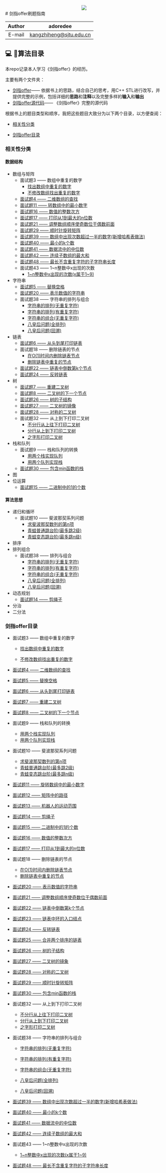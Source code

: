 <div align =center><img src="https://github.com/kangzhiheng/GuideOfProgram/blob/master/src/adoredee.png"/></div>
# 剑指offer刷题指南

 Author | adoredee
 :-: | :-:
 E-mail | kangzhiheng@sjtu.edu.cn

## :computer: :bookmark_tabs:算法目录

本repo记录本人学习《剑指offer》的经历。

主要有两个文件夹：

- [剑指offer](https://github.com/kangzhiheng/GuideOfProgram/tree/master/%E5%89%91%E6%8C%87offer/%E5%89%91%E6%8C%87offer)—— 依据书上的思路，结合自己的思考，用C++ STL进行改写，并提供完整的示例，包括详细的**思路**和**注释**以及完整多样的**输入**和**输出**
- [剑指offer源代码](https://github.com/kangzhiheng/GuideOfProgram/tree/master/%E5%89%91%E6%8C%87offer/%E5%89%91%E6%8C%87offer%E6%BA%90%E4%BB%A3%E7%A0%81)—— 《剑指offer》完整的源代码

根据书上的题目类型和顺序，我把这些题目大致分为以下两个目录，以方便查阅：

* [相关性分类](#相关性分类)

* [剑指offer目录](#剑指offer目录)    

### 相​关性分类

#### 数据结构

* 数组与矩阵
  - 面试题3   —— 数组中重复的数字
    - [找出数组中重复的数字](https://github.com/kangzhiheng/GuideOfProgram/blob/master/%E5%89%91%E6%8C%87offer/剑指offer/03_01_%E6%89%BE%E5%87%BA%E6%95%B0%E7%BB%84%E4%B8%AD%E9%87%8D%E5%A4%8D%E7%9A%84%E6%95%B0%E5%AD%97.cpp)
    - [不修改数组找出重复的数字](https://github.com/kangzhiheng/GuideOfProgram/blob/master/%E5%89%91%E6%8C%87offer/剑指offer/03_02_%E4%B8%8D%E4%BF%AE%E6%94%B9%E6%95%B0%E7%BB%84%E6%89%BE%E5%87%BA%E9%87%8D%E5%A4%8D%E7%9A%84%E6%95%B0%E5%AD%97.cpp)
  - [面试题4   —— 二维数组的查找](https://github.com/kangzhiheng/GuideOfProgram/blob/master/%E5%89%91%E6%8C%87offer/剑指offer/04_%E4%BA%8C%E7%BB%B4%E6%95%B0%E7%BB%84%E4%B8%AD%E7%9A%84%E6%9F%A5%E6%89%BE.cpp)
  - [面试题11 —— 转数组中的最小数字](https://github.com/kangzhiheng/GuideOfProgram/blob/master/%E5%89%91%E6%8C%87offer/剑指offer/11_%E6%97%8B%E8%BD%AC%E6%95%B0%E7%BB%84%E4%B8%AD%E7%9A%84%E6%9C%80%E5%B0%8F%E6%95%B0%E5%AD%97.cpp)
  - [面试题16 —— 数值的整数次方](https://github.com/kangzhiheng/GuideOfProgram/blob/master/剑指offer/剑指offer/16_数值的整数次方.cpp)
  - [面试题17 —— 打印从1到最大的n位数](https://github.com/kangzhiheng/GuideOfProgram/blob/master/剑指offer/剑指offer/17_打印1到最大的n位数.cpp)
  - [面试题21 —— 调整数组顺序使奇数位于偶数前面](https://github.com/kangzhiheng/GuideOfProgram/blob/master/剑指offer/剑指offer/21_调整数组顺序使奇数位于偶数前面.cpp)
  - [面试题29 —— 顺时针旋转矩阵](https://github.com/kangzhiheng/GuideOfProgram/blob/master/剑指offer/剑指offer/29_顺时针旋转矩阵.cpp)
  - [面试题39 —— 数组中出现次数超过一半的数字(新增哈希表做法)](https://github.com/kangzhiheng/GuideOfProgram/blob/master/剑指offer/剑指offer/39_数组中出现次数超过一半的数字.cpp)
  - [面试题40 —— 最小的k个数](https://github.com/kangzhiheng/GuideOfProgram/blob/master/剑指offer/剑指offer/40_最小的k个数.cpp)
  - [面试题41 —— 数据流中的中位数](https://github.com/kangzhiheng/GuideOfProgram/blob/master/剑指offer/剑指offer/41_数据流中的中位数.cpp)
  - [面试题42 —— 连续子数组的最大和](https://github.com/kangzhiheng/GuideOfProgram/blob/master/剑指offer/剑指offer/42_连续子数组的最大和.cpp)
  - [面试题48 —— 最长不含重复字符的子字符串长度](https://github.com/kangzhiheng/GuideOfProgram/blob/master/剑指offer/剑指offer/48_最长不含重复字符的子字符串长度.cpp)
  - 面试题43 —— 1~n整数中x出现的次数
    - [1~n整数中x出现的次数(x属于1~9)](https://github.com/kangzhiheng/GuideOfProgram/blob/master/剑指offer/剑指offer/43_1~n整数中x出现的次数(x属于1~9).cpp)
* 字符串
  - [面试题5   —— 替换空格](https://github.com/kangzhiheng/GuideOfProgram/blob/master/%E5%89%91%E6%8C%87offer/剑指offer/06_%E4%BB%8E%E5%B0%BE%E5%88%B0%E5%A4%B4%E6%89%93%E5%8D%B0%E9%93%BE%E8%A1%A8.cpp)
  - [面试题20 —— 表示数值的字符串](https://github.com/kangzhiheng/GuideOfProgram/blob/master/剑指offer/剑指offer/20_表示数值的字符串.cpp)
  - 面试题38 —— 字符串的排列与组合
    - [字符串的排列(无重复字符)](https://github.com/kangzhiheng/GuideOfProgram/blob/master/剑指offer/剑指offer/38_字符串的排列(无重复字符).cpp)
    - [字符串的排列(有重复字符)](https://github.com/kangzhiheng/GuideOfProgram/blob/master/剑指offer/剑指offer/38_字符串的排列(有重复字符).cpp)
    - [字符串的组合(无重复字符)](https://github.com/kangzhiheng/GuideOfProgram/blob/master/剑指offer/剑指offer/38_字符串的组合.cpp)
    - [八皇后问题(全排列)](https://github.com/kangzhiheng/GuideOfProgram/blob/master/剑指offer/剑指offer/38_八皇后问题(全排列).cpp)
    - [八皇后问题(回溯)](https://github.com/kangzhiheng/GuideOfProgram/blob/master/剑指offer/剑指offer/38_八皇后问题(回溯).cpp)
* 链表
  - [面试题6 —— 从头到尾打印链表](https://github.com/kangzhiheng/GuideOfProgram/blob/master/%E5%89%91%E6%8C%87offer/剑指offer/06_%E4%BB%8E%E5%B0%BE%E5%88%B0%E5%A4%B4%E6%89%93%E5%8D%B0%E9%93%BE%E8%A1%A8.cpp)
  - 面试题18 —— 删除链表的节点
    - [在O(1)时间内删除链表节点](https://github.com/kangzhiheng/GuideOfProgram/blob/master/剑指offer/剑指offer/18_01_在O(1)时间内删除链表节点.cpp)
    - [删除链表中重复的节点](https://github.com/kangzhiheng/GuideOfProgram/blob/master/剑指offer/剑指offer/18_02_删除链表中重复的节点.cpp)
  - [面试题22 —— 链表中倒数第k个节点](https://github.com/kangzhiheng/GuideOfProgram/blob/master/剑指offer/剑指offer/22_链表中倒数第k个节点.cpp)
  - [面试题24 —— 反转链表](https://github.com/kangzhiheng/GuideOfProgram/blob/master/%E5%89%91%E6%8C%87offer/剑指offer/24_%E5%8F%8D%E8%BD%AC%E9%93%BE%E8%A1%A8.cpp)
* 树
  - [面试题7   —— 重建二叉树](https://github.com/kangzhiheng/GuideOfProgram/blob/master/%E5%89%91%E6%8C%87offer/剑指offer/07_%E9%87%8D%E5%BB%BA%E4%BA%8C%E5%8F%89%E6%A0%91.cpp)
  - [面试题8   —— 二叉树的下一个节点](https://github.com/kangzhiheng/GuideOfProgram/blob/master/%E5%89%91%E6%8C%87offer/剑指offer/08_%E4%BA%8C%E5%8F%89%E6%A0%91%E7%9A%84%E4%B8%8B%E4%B8%80%E4%B8%AA%E8%8A%82%E7%82%B9.cpp)
  - [面试题26 —— 树的子结构](https://github.com/kangzhiheng/GuideOfProgram/blob/master/剑指offer/剑指offer/26_树的子结构.cpp)
  - [面试题27 —— 二叉树的镜像](https://github.com/kangzhiheng/GuideOfProgram/blob/master/剑指offer/剑指offer/27_二叉树的镜像.cpp)
  - [面试题28 —— 对称的二叉树](https://github.com/kangzhiheng/GuideOfProgram/blob/master/剑指offer/剑指offer/28_对称的二叉树.cpp)
  - 面试题32 —— 从上到下打印二叉树
    - [不分行从上往下打印二叉树](https://github.com/kangzhiheng/GuideOfProgram/blob/master/剑指offer/剑指offer/32_01_从上到下打印二叉树.cpp)
    - [分行从上到下打印二叉树](https://github.com/kangzhiheng/GuideOfProgram/blob/master/剑指offer/剑指offer/32_02_分行从上到下打印二叉树.cpp)
    - [之字形打印二叉树](https://github.com/kangzhiheng/GuideOfProgram/blob/master/剑指offer/剑指offer/32_03_之字形打印二叉树.cpp)
* 栈和队列
  - 面试题9   —— 栈和队列的转换
    - [用两个栈实现队列](https://github.com/kangzhiheng/GuideOfProgram/blob/master/%E5%89%91%E6%8C%87offer/剑指offer/09_01_%E7%94%A8%E4%B8%A4%E4%B8%AA%E6%A0%88%E5%AE%9E%E7%8E%B0%E9%98%9F%E5%88%97.cpp)
    - [用两个队列实现栈](https://github.com/kangzhiheng/GuideOfProgram/blob/master/%E5%89%91%E6%8C%87offer/剑指offer/09_02_%E7%94%A8%E4%B8%A4%E4%B8%AA%E9%98%9F%E5%88%97%E5%AE%9E%E7%8E%B0%E6%A0%88.cpp)
  - [面试题30 —— 包含min函数的栈](https://github.com/kangzhiheng/GuideOfProgram/blob/master/剑指offer/剑指offer/30_包含min函数的栈.cpp)
* 图
* 位运算
  - [面试题15 —— 二进制中的1的个数](https://github.com/kangzhiheng/GuideOfProgram/blob/master/剑指offer/剑指offer/15_二进制中的1的个数.cpp)

#### 算法思想

* 递归和循环
  - 面试题10 —— 斐波那契系列问题
    - [求斐波那契数列的第n项](https://github.com/kangzhiheng/GuideOfProgram/blob/master/%E5%89%91%E6%8C%87offer/剑指offer/10_01_%E6%B1%82%E6%96%90%E6%B3%A2%E9%82%A3%E5%A5%91%E6%95%B0%E5%88%97%E7%9A%84%E7%AC%ACn%E9%A1%B9.cpp)
    - [青蛙普通跳台阶(最多跳2级)](https://github.com/kangzhiheng/GuideOfProgram/blob/master/%E5%89%91%E6%8C%87offer/剑指offer/10_02_%E9%9D%92%E8%9B%99%E6%99%AE%E9%80%9A%E8%B7%B3%E5%8F%B0%E9%98%B6(%E6%9C%80%E5%A4%9A%E8%B7%B32%E7%BA%A7).cpp)
    - [青蛙变态跳台阶(最多跳n级)](https://github.com/kangzhiheng/GuideOfProgram/blob/master/%E5%89%91%E6%8C%87offer/剑指offer/10_03_%E9%9D%92%E8%9B%99%E5%8F%98%E6%80%81%E8%B7%B3%E5%8F%B0%E9%98%B6(%E6%9C%80%E5%A4%9A%E8%B7%B3n%E7%BA%A7).cpp)
* 排序
* 排列组合
  - 面试题38 —— 排列与组合
    - [字符串的排列(无重复字符)](https://github.com/kangzhiheng/GuideOfProgram/blob/master/剑指offer/剑指offer/38_字符串的排列(无重复字符).cpp)
    - [字符串的排列(有重复字符)](https://github.com/kangzhiheng/GuideOfProgram/blob/master/剑指offer/剑指offer/38_字符串的排列(有重复字符).cpp)
    - [字符串的组合(无重复字符)](https://github.com/kangzhiheng/GuideOfProgram/blob/master/剑指offer/剑指offer/38_字符串的组合.cpp)
    - [八皇后问题(全排列)](https://github.com/kangzhiheng/GuideOfProgram/blob/master/剑指offer/剑指offer/38_八皇后问题(全排列).cpp)
    - [八皇后问题(回溯)](https://github.com/kangzhiheng/GuideOfProgram/blob/master/剑指offer/剑指offer/38_八皇后问题(回溯).cpp)
* 动态规划
  - [面试题14 —— 剪绳子](https://github.com/kangzhiheng/GuideOfProgram/blob/master/%E5%89%91%E6%8C%87offer/剑指offer/14_%E5%89%AA%E7%BB%B3%E5%AD%90.cpp)
* 分治
* 二分法

### 剑指offer目录

* 面试题3   —— 数组中重复的数字

  - [找出数组中重复的数字](https://github.com/kangzhiheng/GuideOfProgram/blob/master/%E5%89%91%E6%8C%87offer/剑指offer/03_01_%E6%89%BE%E5%87%BA%E6%95%B0%E7%BB%84%E4%B8%AD%E9%87%8D%E5%A4%8D%E7%9A%84%E6%95%B0%E5%AD%97.cpp)

  - [不修改数组找出重复的数字](https://github.com/kangzhiheng/GuideOfProgram/blob/master/%E5%89%91%E6%8C%87offer/剑指offer/03_02_%E4%B8%8D%E4%BF%AE%E6%94%B9%E6%95%B0%E7%BB%84%E6%89%BE%E5%87%BA%E9%87%8D%E5%A4%8D%E7%9A%84%E6%95%B0%E5%AD%97.cpp)

- [面试题4   —— 二维数组的查找](https://github.com/kangzhiheng/GuideOfProgram/blob/master/%E5%89%91%E6%8C%87offer/剑指offer/04_%E4%BA%8C%E7%BB%B4%E6%95%B0%E7%BB%84%E4%B8%AD%E7%9A%84%E6%9F%A5%E6%89%BE.cpp)
- [面试题5   —— 替换空格](https://github.com/kangzhiheng/GuideOfProgram/blob/master/%E5%89%91%E6%8C%87offer/剑指offer/06_%E4%BB%8E%E5%B0%BE%E5%88%B0%E5%A4%B4%E6%89%93%E5%8D%B0%E9%93%BE%E8%A1%A8.cpp)
- [面试题6   —— 从头到尾打印链表](https://github.com/kangzhiheng/GuideOfProgram/blob/master/%E5%89%91%E6%8C%87offer/剑指offer/06_%E4%BB%8E%E5%B0%BE%E5%88%B0%E5%A4%B4%E6%89%93%E5%8D%B0%E9%93%BE%E8%A1%A8.cpp)
- [面试题7   —— 重建二叉树](https://github.com/kangzhiheng/GuideOfProgram/blob/master/%E5%89%91%E6%8C%87offer/剑指offer/07_%E9%87%8D%E5%BB%BA%E4%BA%8C%E5%8F%89%E6%A0%91.cpp)
- [面试题8   —— 二叉树的下一个节点](https://github.com/kangzhiheng/GuideOfProgram/blob/master/%E5%89%91%E6%8C%87offer/剑指offer/08_%E4%BA%8C%E5%8F%89%E6%A0%91%E7%9A%84%E4%B8%8B%E4%B8%80%E4%B8%AA%E8%8A%82%E7%82%B9.cpp)
- 面试题9   —— 栈和队列的转换
  - [用两个栈实现队列](https://github.com/kangzhiheng/GuideOfProgram/blob/master/%E5%89%91%E6%8C%87offer/剑指offer/09_01_%E7%94%A8%E4%B8%A4%E4%B8%AA%E6%A0%88%E5%AE%9E%E7%8E%B0%E9%98%9F%E5%88%97.cpp)
  - [用两个队列实现栈](https://github.com/kangzhiheng/GuideOfProgram/blob/master/%E5%89%91%E6%8C%87offer/剑指offer/09_02_%E7%94%A8%E4%B8%A4%E4%B8%AA%E9%98%9F%E5%88%97%E5%AE%9E%E7%8E%B0%E6%A0%88.cpp)
- 面试题10 —— 斐波那契系列问题
  - [求斐波那契数列的第n项](https://github.com/kangzhiheng/GuideOfProgram/blob/master/%E5%89%91%E6%8C%87offer/剑指offer/10_01_%E6%B1%82%E6%96%90%E6%B3%A2%E9%82%A3%E5%A5%91%E6%95%B0%E5%88%97%E7%9A%84%E7%AC%ACn%E9%A1%B9.cpp)
  - [青蛙普通跳台阶(最多跳2级)](https://github.com/kangzhiheng/GuideOfProgram/blob/master/%E5%89%91%E6%8C%87offer/剑指offer/10_02_%E9%9D%92%E8%9B%99%E6%99%AE%E9%80%9A%E8%B7%B3%E5%8F%B0%E9%98%B6(%E6%9C%80%E5%A4%9A%E8%B7%B32%E7%BA%A7).cpp)
  - [青蛙变态跳台阶(最多跳n级)](https://github.com/kangzhiheng/GuideOfProgram/blob/master/%E5%89%91%E6%8C%87offer/剑指offer/10_03_%E9%9D%92%E8%9B%99%E5%8F%98%E6%80%81%E8%B7%B3%E5%8F%B0%E9%98%B6(%E6%9C%80%E5%A4%9A%E8%B7%B3n%E7%BA%A7).cpp)
- [面试题11 —— 旋转数组中的最小数字](https://github.com/kangzhiheng/GuideOfProgram/blob/master/%E5%89%91%E6%8C%87offer/剑指offer/11_%E6%97%8B%E8%BD%AC%E6%95%B0%E7%BB%84%E4%B8%AD%E7%9A%84%E6%9C%80%E5%B0%8F%E6%95%B0%E5%AD%97.cpp)
- [面试题12 —— 矩阵中的路径](https://github.com/kangzhiheng/GuideOfProgram/blob/master/剑指offer/剑指offer/12_矩阵中路径.cpp)
- [面试题13 —— 机器人的运动范围](https://github.com/kangzhiheng/GuideOfProgram/blob/master/剑指offer/剑指offer/13_机器人的运动范围.cpp)
- [面试题14 —— 剪绳子](https://github.com/kangzhiheng/GuideOfProgram/blob/master/%E5%89%91%E6%8C%87offer/剑指offer/14_%E5%89%AA%E7%BB%B3%E5%AD%90.cpp)
- [面试题15 —— 二进制中的1的个数](https://github.com/kangzhiheng/GuideOfProgram/blob/master/剑指offer/剑指offer/15_二进制中的1的个数.cpp)
- [面试题16 —— 数值的整数次方](https://github.com/kangzhiheng/GuideOfProgram/blob/master/剑指offer/剑指offer/16_数值的整数次方.cpp)
- [面试题17 —— 打印从1到最大的n位数](https://github.com/kangzhiheng/GuideOfProgram/blob/master/剑指offer/剑指offer/17_打印1到最大的n位数.cpp)
- 面试题18 —— 删除链表的节点
  - [在O(1)时间内删除链表节点](https://github.com/kangzhiheng/GuideOfProgram/blob/master/剑指offer/剑指offer/18_01_在O(1)时间内删除链表节点.cpp)
  - [删除链表中重复的节点](https://github.com/kangzhiheng/GuideOfProgram/blob/master/剑指offer/剑指offer/18_02_删除链表中重复的节点.cpp)
- [面试题20 —— 表示数值的字符串](https://github.com/kangzhiheng/GuideOfProgram/blob/master/剑指offer/剑指offer/20_表示数值的字符串.cpp)
- [面试题21 —— 调整数组顺序使奇数位于偶数前面](https://github.com/kangzhiheng/GuideOfProgram/blob/master/剑指offer/剑指offer/21_调整数组顺序使奇数位于偶数前面.cpp)
- [面试题22 —— 链表中倒数第k个节点](https://github.com/kangzhiheng/GuideOfProgram/blob/master/剑指offer/剑指offer/22_链表中倒数第k个节点.cpp)
- [面试题23 —— 链表中环的入口结点](https://github.com/kangzhiheng/GuideOfProgram/blob/master/剑指offer/剑指offer/23_链表中环的入口结点.cpp)
- [面试题24 —— 反转链表](https://github.com/kangzhiheng/GuideOfProgram/blob/master/%E5%89%91%E6%8C%87offer/剑指offer/24_%E5%8F%8D%E8%BD%AC%E9%93%BE%E8%A1%A8.cpp)
- [面试题25 —— 合并两个排序的链表](https://github.com/kangzhiheng/GuideOfProgram/blob/master/剑指offer/剑指offer/25_合并两个排序的链表.cpp)
- [面试题26 —— 树的子结构](https://github.com/kangzhiheng/GuideOfProgram/blob/master/剑指offer/剑指offer/26_树的子结构.cpp)
- [面试题27 —— 二叉树的镜象](https://github.com/kangzhiheng/GuideOfProgram/blob/master/剑指offer/剑指offer/27_二叉树的镜像.cpp)
- [面试题28 —— 对称的二叉树](https://github.com/kangzhiheng/GuideOfProgram/blob/master/剑指offer/剑指offer/28_对称的二叉树.cpp)
- [面试题29 —— 顺时针旋转矩阵](https://github.com/kangzhiheng/GuideOfProgram/blob/master/剑指offer/剑指offer/29_顺时针旋转矩阵.cpp)
- [面试题30 —— 包含min函数的栈](https://github.com/kangzhiheng/GuideOfProgram/blob/master/剑指offer/剑指offer/30_包含min函数的栈.cpp)
- 面试题32 —— 从上到下打印二叉树
  - [不分行从上往下打印二叉树](https://github.com/kangzhiheng/GuideOfProgram/blob/master/剑指offer/剑指offer/32_01_从上到下打印二叉树.cpp)
  - [分行从上到下打印二叉树](https://github.com/kangzhiheng/GuideOfProgram/blob/master/剑指offer/剑指offer/32_02_分行从上到下打印二叉树.cpp)
  - [之字形打印二叉树](https://github.com/kangzhiheng/GuideOfProgram/blob/master/剑指offer/剑指offer/32_03_之字形打印二叉树.cpp)
- 面试题38 —— 字符串的排列与组合
  - [字符串的排列(无重复字符)](https://github.com/kangzhiheng/GuideOfProgram/blob/master/剑指offer/剑指offer/38_字符串的排列(无重复字符).cpp)
  - [字符串的排列(有重复字符)](https://github.com/kangzhiheng/GuideOfProgram/blob/master/剑指offer/剑指offer/38_字符串的排列(有重复字符).cpp)
  - [字符串的组合(无重复字符)](https://github.com/kangzhiheng/GuideOfProgram/blob/master/剑指offer/剑指offer/38_字符串的组合.cpp)
  - [八皇后问题(全排列)](https://github.com/kangzhiheng/GuideOfProgram/blob/master/剑指offer/剑指offer/38_八皇后问题(全排列).cpp)
  
  - [八皇后问题(回溯)](https://github.com/kangzhiheng/GuideOfProgram/blob/master/剑指offer/剑指offer/38_八皇后问题(回溯).cpp)
- [面试题39 —— 数组中出现次数超过一半的数字(新增哈希表做法)](https://github.com/kangzhiheng/GuideOfProgram/blob/master/剑指offer/剑指offer/39_数组中出现次数超过一半的数字.cpp)
- [面试题40 —— 最小的k个数](https://github.com/kangzhiheng/GuideOfProgram/blob/master/剑指offer/剑指offer/40_最小的k个数.cpp)
- [面试题41 —— 数据流中的中位数](https://github.com/kangzhiheng/GuideOfProgram/blob/master/剑指offer/剑指offer/41_数据流中的中位数.cpp)
- [面试题42 —— 连续子数组的最大和](https://github.com/kangzhiheng/GuideOfProgram/blob/master/剑指offer/剑指offer/42_连续子数组的最大和.cpp)
- 面试题43 —— 1~n整数中x出现的次数
  - [1~n整数中x出现的次数(x属于1~9)](https://github.com/kangzhiheng/GuideOfProgram/blob/master/剑指offer/剑指offer/43_1~n整数中x出现的次数(x属于1~9).cpp)

- [面试题48 —— 最长不含重复字符的子字符串长度](https://github.com/kangzhiheng/GuideOfProgram/blob/master/剑指offer/剑指offer/48_最长不含重复字符的子字符串长度.cpp)


